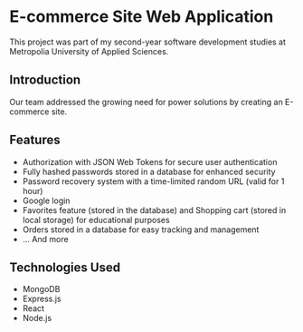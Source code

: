# E-commerce Site Web Application

This project was part of my second-year software development studies at Metropolia University of Applied Sciences.

## Introduction

Our team addressed the growing need for power solutions by creating an E-commerce site.

## Features

- Authorization with JSON Web Tokens for secure user authentication
- Fully hashed passwords stored in a database for enhanced security
- Password recovery system with a time-limited random URL (valid for 1 hour)
- Google login
- Favorites feature (stored in the database) and Shopping cart (stored in local storage) for educational purposes
- Orders stored in a database for easy tracking and management
- ... And more

## Technologies Used

- MongoDB
- Express.js
- React
- Node.js

